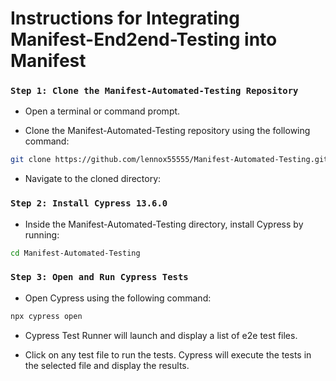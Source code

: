 # Instructions for Integrating Manifest-End2end-Testing into Manifest

### `Step 1: Clone the Manifest-Automated-Testing Repository`

 - Open a terminal or command prompt.
   
 - Clone the Manifest-Automated-Testing repository using the following command:

```sh
git clone https://github.com/lennox55555/Manifest-Automated-Testing.git
```
  - Navigate to the cloned directory:

### `Step 2: Install Cypress 13.6.0`

   - Inside the Manifest-Automated-Testing directory, install Cypress by running:

```sh
cd Manifest-Automated-Testing
```

### `Step 3: Open and Run Cypress Tests`

   - Open Cypress using the following command:

```sh
npx cypress open
```

   - Cypress Test Runner will launch and display a list of e2e test files.

   - Click on any test file to run the tests. Cypress will execute the tests in the selected file and display the results.
